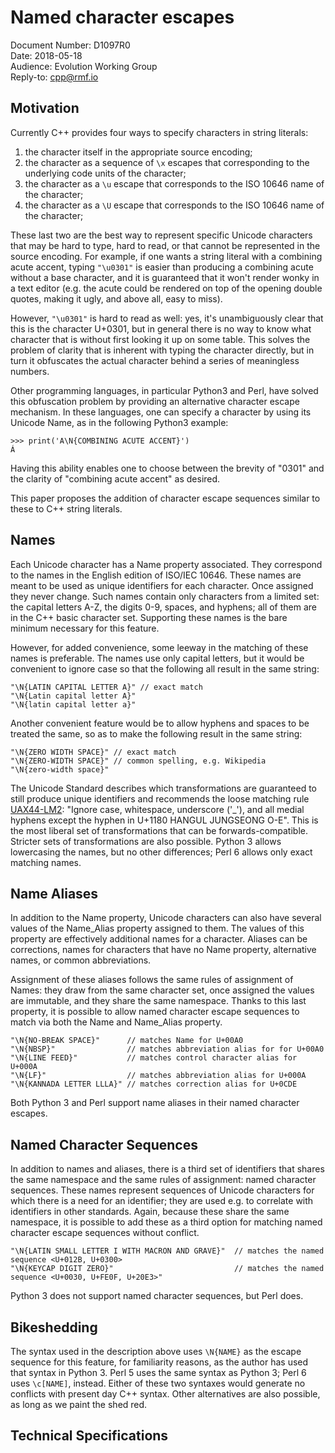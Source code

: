 # Named character escapes

Document Number: D1097R0  
Date: 2018-05-18  
Audience: Evolution Working Group  
Reply-to: cpp@rmf.io

## Motivation

Currently C++ provides four ways to specify characters in string literals:

 1. the character itself in the appropriate source encoding;
 2. the character as a sequence of `\x` escapes that corresponding to the underlying code units of the character;
 3. the character as a `\u` escape that corresponds to the ISO 10646 name of the character;
 4. the character as a `\U` escape that corresponds to the ISO 10646 name of the character;

These last two are the best way to represent specific Unicode characters that may be hard to type, hard to read, or that
cannot be represented in the source encoding. For example, if one wants a string literal with a combining acute accent,
typing `"\u0301"` is easier than producing a combining acute without a base character, and it is guaranteed that it
won't render wonky in a text editor (e.g. the acute could be rendered on top of the opening double quotes, making it
ugly, and above all, easy to miss).

However, `"\u0301"` is hard to read as well: yes, it's unambiguously clear that this is the character U+0301, but in
general there is no way to know what character that is without first looking it up on some table. This solves the
problem of clarity that is inherent with typing the character directly, but in turn it obfuscates the actual character
behind a series of meaningless numbers.

Other programming languages, in particular Python3 and Perl, have solved this obfuscation problem by providing an
alternative character escape mechanism. In these languages, one can specify a character by using its Unicode Name, as
in the following Python3 example:

    >>> print('A\N{COMBINING ACUTE ACCENT}')
    Á

Having this ability enables one to choose between the brevity of "0301" and the clarity of "combining acute accent" as
desired.

This paper proposes the addition of character escape sequences similar to these to C++ string literals.

## Names

Each Unicode character has a Name property associated. They correspond to the names in the English edition of
ISO/IEC 10646. These names are meant to be used as unique identifiers for each character. Once assigned they never
change. Such names contain only characters from a limited set: the capital letters A-Z, the digits 0-9, spaces, and
hyphens; all of them are in the C++ basic character set. Supporting these names is the bare minimum necessary for this
feature.

However, for added convenience, some leeway in the matching of these names is preferable. The names use only capital
letters, but it would be convenient to ignore case so that the following all result in the same string:

    "\N{LATIN CAPITAL LETTER A}" // exact match
    "\N{Latin capital letter A}"
    "\N{latin capital letter a}"

Another convenient feature would be to allow hyphens and spaces to be treated the same, so as to make the following
result in the same string:

    "\N{ZERO WIDTH SPACE}" // exact match
    "\N{ZERO-WIDTH SPACE}" // common spelling, e.g. Wikipedia
    "\N{zero-width space}"

The Unicode Standard describes which transformations are guaranteed to still produce unique identifiers and recommends
the loose matching rule [UAX44-LM2]: "Ignore case, whitespace, underscore ('_'), and all medial hyphens except the
hyphen in U+1180 HANGUL JUNGSEONG O-E". This is the most liberal set of transformations that can be forwards-compatible.
Stricter sets of transformations are also possible. Python 3 allows lowercasing the names, but no other differences;
Perl 6 allows only exact matching names.

[UAX44-LM2]: https://www.unicode.org/reports/tr44/#UAX44-LM2

## Name Aliases

In addition to the Name property, Unicode characters can also have several values of the Name_Alias property assigned to
them. The values of this property are effectively additional names for a character. Aliases can be corrections, names
for characters that have no Name property, alternative names, or common abbreviations.

Assignment of these aliases follows the same rules of assignment of Names: they draw from the same character set, once
assigned the values are immutable, and they share the same namespace. Thanks to this last property, it is possible to
allow named character escape sequences to match via both the Name and Name_Alias property.

    "\N{NO-BREAK SPACE}"      // matches Name for U+00A0
    "\N{NBSP}"                // matches abbreviation alias for for U+00A0
    "\N{LINE FEED}"           // matches control character alias for U+000A
    "\N{LF}"                  // matches abbreviation alias for U+000A
    "\N{KANNADA LETTER LLLA}" // matches correction alias for U+0CDE

Both Python 3 and Perl support name aliases in their named character escapes.

## Named Character Sequences

In addition to names and aliases, there is a third set of identifiers that shares the same namespace and the same rules
of assignment: named character sequences. These names represent sequences of Unicode characters for which there is a
need for an identifier; they are used e.g. to correlate with identifiers in other standards. Again, because these share
the same namespace, it is possible to add these as a third option for matching named character escape sequences without
conflict.

    "\N{LATIN SMALL LETTER I WITH MACRON AND GRAVE}"  // matches the named sequence <U+012B, U+0300>
    "\N{KEYCAP DIGIT ZERO}"                           // matches the named sequence <U+0030, U+FE0F, U+20E3>"

Python 3 does not support named character sequences, but Perl does.

## Bikeshedding

The syntax used in the description above uses `\N{NAME}` as the escape sequence for this feature, for familiarity
reasons, as the author has used that syntax in Python 3. Perl 5 uses the same syntax as Python 3; Perl 6 uses
`\c[NAME]`, instead. Either of these two syntaxes would generate no conflicts with present day C++ syntax. Other
alternatives are also possible, as long as we paint the shed red.

## Technical Specifications


